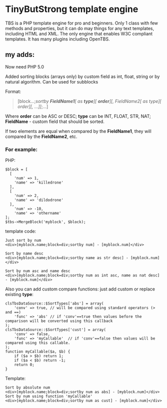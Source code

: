 # TinyButStrong template engine

TBS is a PHP template engine for pro and beginners.
Only 1 class with few methods and properties, but it can do may things for any text templates, including HTML and XML.
The only engine that enables W3C compliant templates.
It has many plugins including OpenTBS.


## my adds:

Now need PHP 5.0

Added sorting blocks (arrays only) by custom field as int, float, string or by natural algorithm. Can be used for subblocks 

Format:

> [block...;_sortby **FieldName1**[ as **type**][ **order**][, FieldName2[ as type][ order][, ...]]_;...]

Where **order** can be ASC or DESC; **type** can be INT, FLOAT, STR, NAT; **FieldName** - custom field that should be sorted.

If two elements are equal when compared by the **FieldName1**, they will compared by the **FieldName2**, etc.


### For example:

PHP: 

	$block = [
	  [
	    'num' => 1,
	    'name' => 'killedrone'
	  ],
	  [
	    'num' => 2,
	    'name' => 'dildodrone'
	  ],
	    'num' => -10,
	    'name' => 'othername'
	];
	$tbs->MergeBlock('myblock', $block);
	
template code:

	Just sort by num
	<div>[myblock.name;block=div;sortby num] - [myblock.num]</div>
	
	Sort by name desc
	<div>[myblock.name;block=div;sortby name as str desc] - [myblock.num]</div>
	
	Sort by num asc and name desc
	<div>[myblock.name;block=div;sortby num as int asc, name as nat desc] - [myblock.num]</div>



Also you can add custom compare functions: just add custom or replace existing **type**:

	clsTbsDataSource::$SortTypes['abs'] = array(
		'conv' => true,	// will be compared using standard operators (> and ==)
		'func' => 'abs'	// if 'conv'==true then values before the comparison will be converted using this callback
	);
	clsTbsDataSource::$SortTypes['cust'] = array(
		'conv' => false,
		'func' => 'myCallable'	// if 'conv'==false then values will be compared using this callable.
	);
	function myCallable($a, $b) {
		if ($a > $b) return 1;
		if ($a < $b) return -1;
		return 0;
	}

Template:

	Sort by absolute num
	<div>[myblock.name;block=div;sortby num as abs] - [myblock.num]</div>
	Sort by num using function 'myCallable'
	<div>[myblock.name;block=div;sortby num as cust] - [myblock.num]</div>

